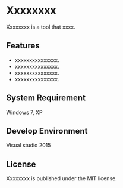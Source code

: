 # Xxxxxxxx
Xxxxxxxx is a tool that xxxx.  

## Features
* xxxxxxxxxxxxxxx.
* xxxxxxxxxxxxxxx.
* xxxxxxxxxxxxxxx.
* xxxxxxxxxxxxxxx.

## System Requirement
Windows 7, XP  

## Develop Environment
Visual studio 2015  

## License
Xxxxxxxx is published under the MIT license.  
